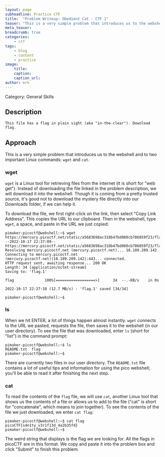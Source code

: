 ```yaml
---
layout: page
subheadline: Practice CTF
title:  "Problem Writeup: Obedient Cat - CTF 1"
teaser: "This is a very simple problem that introduces us to the webshell and to two important Linux commands:  `wget` and `cat`."
meta_teaser: 
breadcrumb: true
categories:
    - ctf
tags:
    - blog
    - content
    - practice
image:
    title: 
    caption: 
    caption_url: 
author: mrk
---
```


Category: General Skills

## Description
```
This file has a flag in plain sight (aka "in-the-clear"). Download flag.
```

## Approach

This is a very simple problem that introduces us to the webshell and to two important Linux commands:  `wget` and `cat`.

### wget

`wget` is a Linux tool for retrieving files from the internet (it is short for "web get"). Instead of downloading the file linked in the problem description, we will download it into the webshell. Though it is coming from a pretty trusted source, it's good not to download the mystery file directly into our Downloads folder, if we can help it.

To download the file, we first right-click on the link, then select "Copy Link Address". This copies the URL to our clipboard. Then in the webshell, type `wget`, a space, and paste in the URL we just copied:

```
pimaker-picoctf@webshell:~$ wget https://mercury.picoctf.net/static/a5683698ac318b47bd060cb786859f23/flag
--2022-10-17 22:37:09--  https://mercury.picoctf.net/static/a5683698ac318b47bd060cb786859f23/flag
Resolving mercury.picoctf.net (mercury.picoctf.net)... 18.189.209.142
Connecting to mercury.picoctf.net (mercury.picoctf.net)|18.189.209.142|:443... connected.
HTTP request sent, awaiting response... 200 OK
Length: 34 [application/octet-stream]
Saving to: 'flag.1'

flag              100%[==================>]      34  --.-KB/s    in 0s      

2022-10-17 22:37:10 (12.7 MB/s) - 'flag.1' saved [34/34]

pimaker-picoctf@webshell:~$ 
```

### ls

When we hit ENTER, a lot of things happen almost instantly. `wget` connects to the URL we pasted, requests the file, then saves it to the webshell (in our user directory). To see the file that was downloaded, enter `ls` (short for "list") in the command prompt:

```
pimaker-picoctf@webshell:~$ ls
README.txt  flag
pimaker-picoctf@webshell:~$ 
```

There are currently two files in our user directory. The `README.txt` file contains a lot of useful tips and information for using the pico webshell; you'll be able to read it after finishing the next step.

### cat

To read the contents of the `flag` file, we will use `cat`, another Linux tool that shows us the contents of a file or allows us to add to the file ("cat" is short for "concatenate", which means to join together). To see the contents of the file we just downloaded, we enter `cat flag`:

```
pimaker-picoctf@webshell:~$ cat flag
picoCTF{s4n1ty_v3r1f13d_4a2b35fd}
pimaker-picoctf@webshell:~$ 
```

The weird string that displays is the flag we are looking for. All the flags in picoCTF are in this format. We copy and paste it into the problem box and click "Submit" to finish this problem.